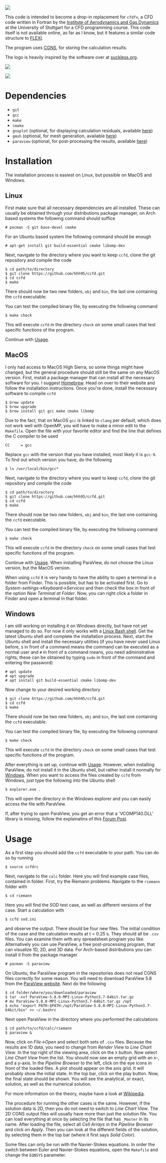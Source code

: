 ![](img/ccfd.png)

This code is intended to become a drop-in replacement for `cfdfv`, a CFD code written in Fortran by the [Institute of Aerodynamics and Gas Dynamics](https://www.iag.uni-stuttgart.de/en/) at the University of Stuttgart for a CFD programming course. This code itself is not available online, as far as I know, but it features a similar code structure to [FLEXI](https://www.flexi-project.org/).

The program uses [CGNS](https://cgns.github.io/), for storing the calculation results.

The logo is heavily inspired by the software over at [suckless.org](https://suckless.org/).

![](img/comparison.png)

![](img/karman.png)

# Dependencies

- `git`
- `gcc`
- `make`
- `cmake`
- `gnuplot` (optional, for displaying calculation residuals, available [here](http://www.gnuplot.info/))
- `gmsh` (optional, for mesh generation, available [here](http://gmsh.info/))
- `paraview` (optional, for post-processing the results, available [here](https://www.paraview.org/))

# Installation

The installation process is easiest on Linux, but possible on MacOS and Windows.

## Linux

First make sure that all necessary dependencies are all installed. These can usually be obtained through your distributions package manager, on Arch based systems the following command should suffice
```
# pacman -S git base-devel cmake
```
For an Ubuntu based system the following command should be enough
```
# apt-get install git build-essential cmake libomp-dev
```

Next, navigate to the directory where you want to keep `ccfd`, clone the git repository and compile the code
```
$ cd path/to/directory
$ git clone https://github.com/hhh95/ccfd.git
$ cd ccfd
$ make
```
There should now be two new folders, `obj` and `bin`, the last one containing the `ccfd` executable.

You can test the compiled binary file, by executing the following command
```
$ make check
```
This will execute `ccfd` in the directory `check` on some small cases that test specific functions of the program.

Continue with [Usage](#usage).

## MacOS

I only had access to MacOS High Sierra, so some things might have changed, but the general procedure should still be the same on any MacOS version. First, install a package manager that can install all the necessary software for you. I suggest [Homebrew](https://brew.sh/). Head on over to their website and follow the installation instructions. Once you're done, install the necessary software to compile `ccfd`
```
$ brew update
$ brew upgrade
$ brew install git gcc make cmake libomp
```
Due to the fact, that on MacOS `gcc` is linked to `clang` per default, which does not work well with OpenMP, you will have to make a minor edit to the `Makefile`. Open the file with your favorite editor and find the line that defines the C compiler to be used
```
CC     = gcc
```
Replace `gcc` with the version that you have installed, most likely it is `gcc-9`. To find out which version you have, do the following
```
$ ls /usr/local/bin/gcc*
```

Next, navigate to the directory where you want to keep `ccfd`, clone the git repository and compile the code
```
$ cd path/to/directory
$ git clone https://github.com/hhh95/ccfd.git
$ cd ccfd
$ make
```
There should now be two new folders, `obj` and `bin`, the last one containing the `ccfd` executable.

You can test the compiled binary file, by executing the following command
```
$ make check
```
This will execute `ccfd` in the directory `check` on some small cases that test specific functions of the program.

Continue with [Usage](#usage). When installing ParaView, do not choose the Linux version, but the MacOS version.

When using `ccfd` it is very handy to have the ability to open a terminal in a folder from Finder. This is possible, but has to be activated first. Go to *System-settings*->*Keyboard*->*Services* and then check the box in front of the option *New Terminal at Folder*. Now, you can right click a folder in Finder and open a terminal in that folder.

## Windows

I am still working on installing it on Windows directly, but have not yet managed to do so. For now it only works with a [Linux Bash shell](https://docs.microsoft.com/en-us/windows/wsl/install-win10). Get the latest Ubuntu shell and complete the installation process. Next, start the Ubuntu shell and install the necessary utilities (if you have never used Linux before, `$` in front of a command means the command can be executed as a normal user and `#` in front of a command means, you need administrative rights; these can be obtained by typing `sudo` in front of the command and entering the password)
```
# apt update
# apt upgrade
# apt install git build-essential cmake libomp-dev
```

Now change to your desired working directory
```
$ git clone https://github.com/hhh95/ccfd.git
$ cd ccfd
$ make
```
There should now be two new folders, `obj` and `bin`, the last one containing the `ccfd` executable.

You can test the compiled binary file, by executing the following command
```
$ make check
```
This will execute `ccfd` in the directory `check` on some small cases that test specific functions of the program.

After everything is set up, continue with [Usage](#usage). However, when installing ParaView, do not install it in the Ubuntu shell, but rather install it normally for [Windows](https://www.paraview.org/download/). When you want to access the files created by `ccfd` from Windows, just type the following into the Ubuntu shell
```
$ explorer.exe .
```
This will open the directory in the Windows explorer and you can easily access the file with ParaView.

If, after trying to open ParaView, you get an error that a 'VCOMP140.DLL' library is missing, follow the explainatins of this [Forum Post](https://answers.microsoft.com/en-us/windows/forum/windows_10-performance/missing-vcomp140dll/afca0b6b-3ced-4e82-8ce8-8734a440d516).

# Usage

As a first step you should add the `ccfd` executable to your path. You can do so by running
```
$ source ccfdrc
```
Next, navigate to the `calc` folder. Here you will find example case files, contained in folder. First, try the Riemann problems. Navigate to the `riemann` folder with
```
$ cd riemann
```
Here you will find the SOD test case, as well as different versions of the case. Start a calculation with
```
$ ccfd sod.ini
```
and observe the output. There should be four new files. The initial condition of the case and the calculation results at t = 0.25 s. They should all be `.csv` files. You can examine them with any spreadsheet program you like. Alternatively you can use ParaView, a free post-processing program, that can visualize 1D, 2D, and 3D data. For Arch-based distributions you can install it from the package manager
```
# pacman -S paraview
```

On Ubuntu, the ParaView program in the repositories does not read CGNS files correctly for some reason. You will need to download ParaView 5.8 from the [ParaView website](https://www.paraview.org/download/). Next do the following
```
$ cd folder/where/you/downloaded/paraview
$ tar -xvf ParaView-5.8.0-MPI-Linux-Python3.7-64bit.tar.gz
# mv ParaView-5.8.0-MPI-Linux-Python3.7-64bit.tar.gz /opt
$ echo "export PATH:$PATH:/opt/ParaView-5.8.0-MPI-Linux-Python3.7-64bit/bin" >> ~/.bashrc
```
Next open ParaView in the directory where you performed the calculations
```
$ cd path/to/ccfd/calc/riemann
$ paraview &
```
Now, click on *File*->*Open* and select both sets of `.csv` files. Because the results are 1D data, you need to change from *Render View* to *Line Chart View*. In the top right of the viewing area, click on the `X` button. Now select *Line Chart View* from the list. You should now see an empty grid with an x-, and a y-axis. In the *Pipeline Browser* to the left, click on the eye icons in front of the loaded files. A plot should appear on the axis grid. It will probably show the initial state. In the top bar, click on the play button. Now, the final state should be shown. You will see the analytical, or exact, solution, as well as the numerical solution.

For more information on the theory, maybe have a look at [Wikipedia](https://en.wikipedia.org/wiki/Sod_shock_tube).

The procedure for running the other cases is the same. However, if the solution data is 2D, then you do not need to switch to *Line Chart View*. The 2D CGNS output files will usually have more than just the solution file. You can load everything at once by selecting the file that has `_Master` in its name. After loading the file, select all *Cell Arrays* in the *Pipeline Browser* and click on *Apply*. Then you can look at the different fields of the solution, by selecting them in the top bar (where it first says *Solid Color*).

Some files can only be run with the Navier-Stokes equations. In order the switch between Euler and Navier-Stokes equations, open the `Makefile` and change the `EQNSYS` parameter.
